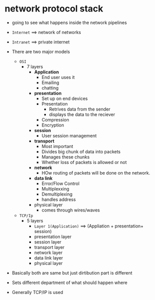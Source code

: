 # network protocol stack

- going to see what happens inside the network pipelines
- `Internet` ==> network of networks
- `Intranet` ==> private internet

- There are two major models
  - `OSI`
    - 7 layers
      - **Application**
        - End user uses it
        - Emailing
        - chatting
      - **presentation**
        - Set up on end devices
        - Presentation
          - Retrives data from the sender
          - displays the data to the reciever
        - Compression
        - Encryption
      - **session**
        - User session management
      - **transport**
        - Most important
        - Divides big chunk of data into packets
        - Manages these chunks
        - Whether loss of packets is allowed or not
      - **network**
        - HOw routing of packets will be done on the network.
      - **data link**
        - Error/Flow Control
        - Multiplexxing
        - Demultiplexing
        - handles address
      - physical layer
        - comes through wires/waves
  - `TCP/Ip`
    - 5 layers
      - `Layer 1(Application)` ==> (Appliation + presentation+ session)
      - presentation layer
      - session layer
      - transport layer
      - network layer
      - data link layer
      - physical layer
- Basically both are same but just dirtibution part is different
- Sets different department of what should happen where
- Generally TCP/IP is used
